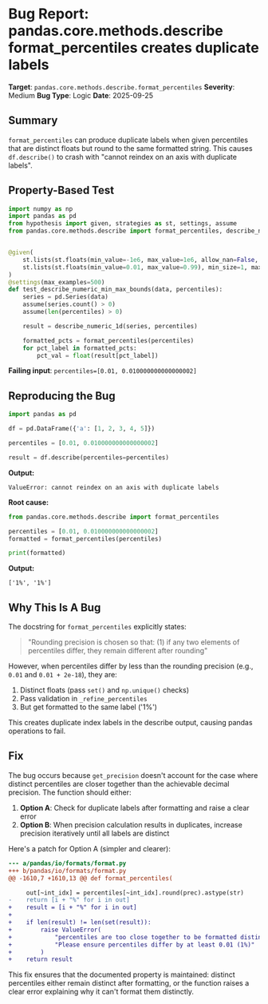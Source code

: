 # Bug Report: pandas.core.methods.describe format_percentiles creates duplicate labels

**Target**: `pandas.core.methods.describe.format_percentiles`
**Severity**: Medium
**Bug Type**: Logic
**Date**: 2025-09-25

## Summary

`format_percentiles` can produce duplicate labels when given percentiles that are distinct floats but round to the same formatted string. This causes `df.describe()` to crash with "cannot reindex on an axis with duplicate labels".

## Property-Based Test

```python
import numpy as np
import pandas as pd
from hypothesis import given, strategies as st, settings, assume
from pandas.core.methods.describe import format_percentiles, describe_numeric_1d


@given(
    st.lists(st.floats(min_value=-1e6, max_value=1e6, allow_nan=False, allow_infinity=False), min_size=2, max_size=100),
    st.lists(st.floats(min_value=0.01, max_value=0.99), min_size=1, max_size=5).map(lambda x: sorted(list(set(x))))
)
@settings(max_examples=500)
def test_describe_numeric_min_max_bounds(data, percentiles):
    series = pd.Series(data)
    assume(series.count() > 0)
    assume(len(percentiles) > 0)

    result = describe_numeric_1d(series, percentiles)

    formatted_pcts = format_percentiles(percentiles)
    for pct_label in formatted_pcts:
        pct_val = float(result[pct_label])
```

**Failing input**: `percentiles=[0.01, 0.010000000000000002]`

## Reproducing the Bug

```python
import pandas as pd

df = pd.DataFrame({'a': [1, 2, 3, 4, 5]})

percentiles = [0.01, 0.010000000000000002]

result = df.describe(percentiles=percentiles)
```

**Output:**
```
ValueError: cannot reindex on an axis with duplicate labels
```

**Root cause:**
```python
from pandas.core.methods.describe import format_percentiles

percentiles = [0.01, 0.010000000000000002]
formatted = format_percentiles(percentiles)

print(formatted)
```

**Output:**
```
['1%', '1%']
```

## Why This Is A Bug

The docstring for `format_percentiles` explicitly states:

> "Rounding precision is chosen so that: (1) if any two elements of percentiles differ, they remain different after rounding"

However, when percentiles differ by less than the rounding precision (e.g., `0.01` and `0.01 + 2e-18`), they are:
1. Distinct floats (pass `set()` and `np.unique()` checks)
2. Pass validation in `_refine_percentiles`
3. But get formatted to the same label ('1%')

This creates duplicate index labels in the describe output, causing pandas operations to fail.

## Fix

The bug occurs because `get_precision` doesn't account for the case where distinct percentiles are closer together than the achievable decimal precision. The function should either:

1. **Option A**: Check for duplicate labels after formatting and raise a clear error
2. **Option B**: When precision calculation results in duplicates, increase precision iteratively until all labels are distinct

Here's a patch for Option A (simpler and clearer):

```diff
--- a/pandas/io/formats/format.py
+++ b/pandas/io/formats/format.py
@@ -1610,7 +1610,13 @@ def format_percentiles(

     out[~int_idx] = percentiles[~int_idx].round(prec).astype(str)
-    return [i + "%" for i in out]
+    result = [i + "%" for i in out]
+
+    if len(result) != len(set(result)):
+        raise ValueError(
+            "percentiles are too close together to be formatted distinctly. "
+            "Please ensure percentiles differ by at least 0.01 (1%)"
+        )
+    return result
```

This fix ensures that the documented property is maintained: distinct percentiles either remain distinct after formatting, or the function raises a clear error explaining why it can't format them distinctly.